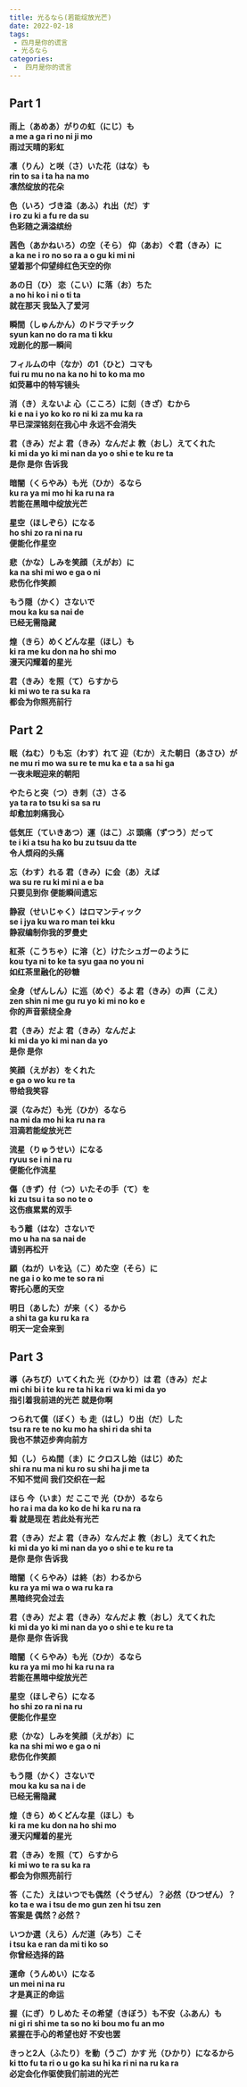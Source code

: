 ```yaml
---
title: 光るなら(若能绽放光芒)
date: 2022-02-18
tags:
 - 四月是你的谎言
 - 光るなら
categories:
 -  四月是你的谎言
---
```


## Part 1
<b>雨上（あめあ）がりの虹（にじ）も</b><br />
<b>a me a ga ri no ni ji mo</b><br />
<b>雨过天晴的彩虹</b><br />

<b>凛（りん）と咲（さ）いた花（はな）も</b><br />
<b>rin to sa i ta ha na mo</b><br />
<b>凛然绽放的花朵</b><br />

<b>色（いろ）づき溢（あふ）れ出（だ）す</b><br />
<b>i ro zu ki a fu re da su</b><br />
<b>色彩随之满溢缤纷</b><br />

<b>茜色（あかねいろ）の空（そら） 仰（あお）ぐ君（きみ）に</b><br />
<b>a ka ne i ro no so ra a o gu ki mi ni</b><br />
<b>望着那个仰望绯红色天空的你</b><br />

<b>あの日（ひ） 恋（こい）に落（お）ちた</b><br />
<b>a no hi ko i ni o ti ta</b><br />
<b>就在那天 我坠入了爱河</b><br />

<b>瞬間（しゅんかん）のドラマチック</b><br />
<b>syun kan no do ra ma ti kku</b><br />
<b>戏剧化的那一瞬间</b><br />

<b>フィルムの中（なか）の1（ひと）コマも</b><br />
<b>fui ru mu no na ka no hi to ko ma mo</b><br />
<b>如荧幕中的特写镜头</b><br />

<b>消（き）えないよ 心（こころ）に刻（きざ）むから</b><br />
<b>ki e na i yo ko ko ro ni ki za mu ka ra</b><br />
<b>早已深深铭刻在我心中 永远不会消失</b><br />

<b>君（きみ）だよ 君（きみ）なんだよ 教（おし）えてくれた</b><br />
<b>ki mi da yo ki mi nan da yo o shi e te ku re ta</b><br />
<b>是你 是你 告诉我</b><br />

<b>暗闇（くらやみ）も光（ひか）るなら</b><br />
<b>ku ra ya mi mo hi ka ru na ra</b><br />
<b>若能在黑暗中绽放光芒</b><br />

<b>星空（ほしぞら）になる</b><br />
<b>ho shi zo ra ni na ru</b><br />
<b>便能化作星空</b><br />

<b>悲（かな）しみを笑顔（えがお）に</b><br />
<b>ka na shi mi wo e ga o ni</b><br />
<b>悲伤化作笑颜</b><br />

<b>もう隠（かく）さないで</b><br />
<b>mou ka ku sa nai de</b><br />
<b>已经无需隐藏</b><br />

<b>煌（きら）めくどんな星（ほし）も</b><br />
<b>ki ra me ku don na ho shi mo</b><br />
<b>漫天闪耀着的星光</b><br />

<b>君（きみ）を照（て）らすから</b><br />
<b>ki mi wo te ra su ka ra</b><br />
<b>都会为你照亮前行</b><br />

## Part 2
<b>眠（ねむ）りも忘（わす）れて 迎（むか）えた朝日（あさひ）が</b><br />
<b>ne mu ri mo wa su re te mu ka e ta a sa hi ga</b><br />
<b>一夜未眠迎来的朝阳</b><br />

<b>やたらと突（つ）き刺（さ）さる</b><br />
<b>ya ta ra to tsu ki sa sa ru</b><br />
<b>却愈加刺痛我心</b><br />

<b>低気圧（ていきあつ）運（はこ）ぶ 頭痛（ずつう）だって</b><br />
<b>te i ki a tsu ha ko bu zu tsuu da tte</b><br />
<b>令人烦闷的头痛</b><br />

<b>忘（わす）れる 君（きみ）に会（あ）えば</b><br />
<b>wa su re ru ki mi ni a e ba</b><br />
<b>只要见到你 便能瞬间遗忘</b><br />

<b>静寂（せいじゃく）はロマンティック</b><br />
<b>se i jya ku wa ro man tei kku</b><br />
<b>静寂编制你我的罗曼史</b><br />

<b>紅茶（こうちゃ）に溶（と）けたシュガーのように</b><br />
<b>kou tya ni to ke ta syu gaa no you ni</b><br />
<b>如红茶里融化的砂糖</b><br />

<b>全身（ぜんしん）に巡（めぐ）るよ 君（きみ）の声（こえ）</b><br />
<b>zen shin ni me gu ru yo ki mi no ko e</b><br />
<b>你的声音萦绕全身</b><br />

<b>君（きみ）だよ 君（きみ）なんだよ</b><br />
<b>ki mi da yo ki mi nan da yo</b><br />
<b>是你 是你</b><br />

<b>笑顔（えがお）をくれた</b><br />
<b>e ga o wo ku re ta</b><br />
<b>带给我笑容</b><br />

<b>涙（なみだ）も光（ひか）るなら</b><br />
<b>na mi da mo hi ka ru na ra</b><br />
<b>泪滴若能绽放光芒</b><br />

<b>流星（りゅうせい）になる</b><br />
<b>ryuu se i ni na ru</b><br />
<b>便能化作流星</b><br />

<b>傷（きず）付（つ）いたその手（て）を</b><br />
<b>ki zu tsu i ta so no te o</b><br />
<b>这伤痕累累的双手</b><br />

<b>もう離（はな）さないで</b><br />
<b>mo u ha na sa nai de</b><br />
<b>请别再松开</b><br />

<b>願（ねが）いを込（こ）めた空（そら）に</b><br />
<b>ne ga i o ko me te so ra ni</b><br />
<b>寄托心愿的天空</b><br />

<b>明日（あした）が来（く）るから</b><br />
<b>a shi ta ga ku ru ka ra</b><br />
<b>明天一定会来到</b><br />

## Part 3
<b>導（みちび）いてくれた 光（ひかり）は 君（きみ）だよ</b><br />
<b>mi chi bi i te ku re ta hi ka ri wa ki mi da yo</b><br />
<b>指引着我前进的光芒 就是你啊</b><br />

<b>つられて僕（ぼく）も 走（はし）り出（だ）した</b><br />
<b>tsu ra re te no ku mo ha shi ri da shi ta</b><br />
<b>我也不禁迈步奔向前方</b><br />

<b>知（し）らぬ間（ま）に クロスし始（はじ）めた</b><br />
<b>shi ra nu ma ni ku ro su shi ha ji me ta</b><br />
<b>不知不觉间 我们交织在一起</b><br />

<b>ほら 今（いま）だ ここで 光（ひか）るなら</b><br />
<b>ho ra i ma da ko ko de hi ka ru na ra</b><br />
<b>看 就是现在 若此处有光芒</b><br />

<b>君（きみ）だよ 君（きみ）なんだよ 教（おし）えてくれた</b><br />
<b>ki mi da yo ki mi nan da yo o shi e te ku re ta</b><br />
<b>是你 是你 告诉我</b><br />

<b>暗闇（くらやみ）は終（お）わるから</b><br />
<b>ku ra ya mi wa o wa ru ka ra</b><br />
<b>黑暗终究会过去</b><br />

<b>君（きみ）だよ 君（きみ）なんだよ 教（おし）えてくれた</b><br />
<b>ki mi da yo ki mi nan da yo o shi e te ku re ta</b><br />
<b>是你 是你 告诉我</b><br />

<b>暗闇（くらやみ）も光（ひか）るなら</b><br />
<b>ku ra ya mi mo hi ka ru na ra</b><br />
<b>若能在黑暗中绽放光芒</b><br />

<b>星空（ほしぞら）になる</b><br />
<b>ho shi zo ra ni na ru</b><br />
<b>便能化作星空</b><br />

<b>悲（かな）しみを笑顔（えがお）に</b><br />
<b>ka na shi mi wo e ga o ni</b><br />
<b>悲伤化作笑颜</b><br />

<b>もう隠（かく）さないで</b><br />
<b>mou ka ku sa na i de</b><br />
<b>已经无需隐藏</b><br />

<b>煌（きら）めくどんな星（ほし）も</b><br />
<b>ki ra me ku don na ho shi mo</b><br />
<b>漫天闪耀着的星光</b><br />

<b>君（きみ）を照（て）らすから</b><br />
<b>ki mi wo te ra su ka ra</b><br />
<b>都会为你照亮前行</b><br />

<b>答（こた）えはいつでも偶然（ぐうぜん）？必然（ひつぜん）？</b><br />
<b>ko ta e wa i tsu de mo gun zen hi tsu zen</b><br />
<b>答案是 偶然？必然？</b><br />

<b>いつか選（えら）んだ道（みち）こそ</b><br />
<b>i tsu ka e ran da mi ti ko so</b><br />
<b>你曾经选择的路</b><br />

<b>運命（うんめい）になる</b><br />
<b>un mei ni na ru</b><br />
<b>才是真正的命运</b><br />

<b>握（にぎ）りしめた その希望（きぼう）も不安（ふあん）も</b><br />
<b>ni gi ri shi me ta so no ki bou mo fu an mo</b><br />
<b>紧握在手心的希望也好 不安也罢</b><br />

<b>きっと2人（ふたり）を動（うご）かす 光（ひかり）になるから</b><br />
<b>ki tto fu ta ri o u go ka su hi ka ri ni na ru ka ra</b><br />
<b>必定会化作驱使我们前进的光芒</b><br />

